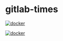 # gitlab-times


[![docker](https://img.shields.io/docker/pulls/scdcompany/gitlab-time-back)](https://hub.docker.com/repository/docker/scdcompany/gitlab-time-back)

[![docker](https://img.shields.io/docker/pulls/scdcompany/gitlab-time-front)](https://hub.docker.com/repository/docker/scdcompany/gitlab-time-front)
